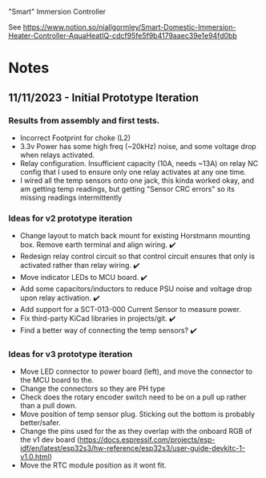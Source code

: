 "Smart" Immersion Controller

See https://www.notion.so/niallgormley/Smart-Domestic-Immersion-Heater-Controller-AquaHeatIQ-cdcf95fe5f9b4179aaec39e1e94fd0bb

# Notes

## 11/11/2023 - Initial Prototype Iteration

### Results from assembly and first tests.

- Incorrect Footprint for choke (L2)
- 3.3v Power has some high freq (~20kHz) noise, and some voltage drop when relays activated.
- Relay configuration. Insufficient capacity (10A, needs ~13A) on relay NC config that I used to ensure only one relay activates at any one time.
- I wired all the temp sensors onto one jack, this kinda worked okay, and am getting temp readings, but getting "Sensor CRC errors" so its missing readings intermittently

### Ideas for v2 prototype iteration

- Change layout to match back mount for existing Horstmann mounting box. Remove earth terminal and align wiring. ✔️
- Redesign relay control circuit so that control circuit ensures that only is activated rather than relay wiring. ✔️
- Move indicator LEDs to MCU board. ✔️
- Add some capacitors/inductors to reduce PSU noise and voltage drop upon relay activation. ✔️
- Add support for a SCT-013-000 Current Sensor to measure power.
- Fix third-party KiCad libraries in projects/git. ✔️
- Find a better way of connecting the temp sensors? ✔️

### Ideas for v3 prototype iteration

- Move LED connector to power board (left), and move the connector to the MCU board to the.
- Change the connectors so they are PH type
- Check does the rotary encoder switch need to be on a pull up rather than a pull down.
- Move position of temp sensor plug. Sticking out the bottom is probably better/safer.
- Change the pins used for the as they overlap with the onboard RGB of the v1 dev board (https://docs.espressif.com/projects/esp-idf/en/latest/esp32s3/hw-reference/esp32s3/user-guide-devkitc-1-v1.0.html)
- Move the RTC module position as it wont fit.
